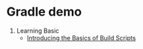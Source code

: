 # Gradle demo

1. Learning Basic
   - [Introducing the Basics of Build Scripts](https://docs.gradle.org/current/userguide/tutorial_using_tasks.html)
